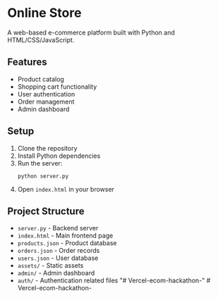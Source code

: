 # Online Store

A web-based e-commerce platform built with Python and HTML/CSS/JavaScript.

## Features

- Product catalog
- Shopping cart functionality
- User authentication
- Order management
- Admin dashboard

## Setup

1. Clone the repository
2. Install Python dependencies
3. Run the server:
   ```
   python server.py
   ```
4. Open `index.html` in your browser

## Project Structure

- `server.py` - Backend server
- `index.html` - Main frontend page
- `products.json` - Product database
- `orders.json` - Order records
- `users.json` - User database
- `assets/` - Static assets
- `admin/` - Admin dashboard
- `auth/` - Authentication related files "# Vercel-ecom-hackathon-" 
#   V e r c e l - e c o m - h a c k a t h o n -  
 